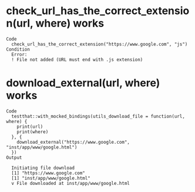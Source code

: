 # check_url_has_the_correct_extension(url, where) works

    Code
      check_url_has_the_correct_extension("https://www.google.com", "js")
    Condition
      Error:
      ! File not added (URL must end with .js extension)

# download_external(url, where) works

    Code
      testthat::with_mocked_bindings(utils_download_file = function(url, where) {
        print(url)
        print(where)
      }, {
        download_external("https://www.google.com", "inst/app/www/google.html")
      })
    Output
      
      Initiating file download
      [1] "https://www.google.com"
      [1] "inst/app/www/google.html"
      v File downloaded at inst/app/www/google.html

